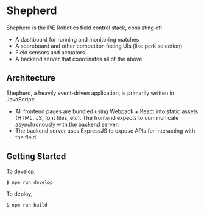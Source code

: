 # Shepherd

Shepherd is the PiE Robotics field control stack, consisting of:
* A dashboard for running and monitoring matches
* A scoreboard and other competitor-facing UIs (like perk selection)
* Field sensors and actuators
* A backend server that coordinates all of the above

## Architecture

Shepherd, a heavily event-driven application, is primarily written in JavaScript:
* All frontend pages are bundled using Webpack + React into static assets (HTML, JS, font files, etc).
  The frontend expects to communicate asynchronously with the backend server.
* The backend server uses ExpressJS to expose APIs for interacting with the field.

## Getting Started

To develop,
```sh
$ npm run develop
```

To deploy,
```sh
$ npm run build
```
